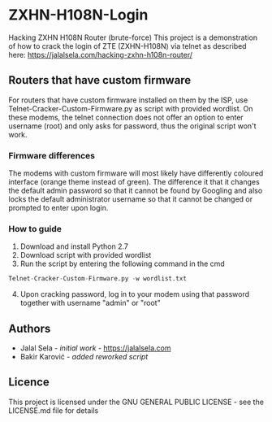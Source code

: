 # ZXHN-H108N-Login
Hacking ZXHN H108N Router (brute-force)
This project is a demonstration of how to crack the login of ZTE (ZXHN-H108N) via telnet as described here: https://jalalsela.com/hacking-zxhn-h108n-router/

## Routers that have custom firmware
For routers that have custom firmware installed on them by the ISP, use Telnet-Cracker-Custom-Firmware.py as script with provided wordlist.
On these modems, the telnet connection does not offer an option to enter username (root) and only asks for password, thus the original script won't work.

### Firmware differences
The modems with custom firmware will most likely have differently coloured interface (orange theme instead of green).
The difference it that it changes the default admin password so that it cannot be found by Googling and also locks the default administrator username so that it cannot be changed or prompted to enter upon login.

### How to guide
1. Download and install Python 2.7
2. Download script with provided wordlist
3. Run the script by entering the following command in the cmd
```python
Telnet-Cracker-Custom-Firmware.py -w wordlist.txt
```
4. Upon cracking password, log in to your modem using that password together with username "admin" or "root"

## Authors
* Jalal Sela - _initial work_ - https://jalalsela.com
* Bakir Karović - _added reworked script_

## Licence
This project is licensed under the GNU GENERAL PUBLIC LICENSE - see the LICENSE.md file for details
